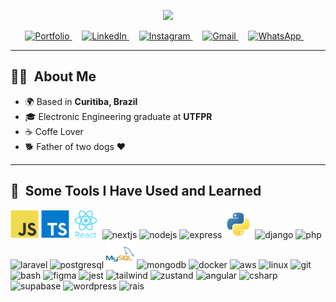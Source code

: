 <p align="center">
  <img src="https://capsule-render.vercel.app/api?type=waving&height=150&color=gradient&text=Lucas%20Tanaka&textBg=false&animation=fadeIn"/>
</p>

<p align="center">
  <a class="no-underline" href="https://lucas-tanaka-portfolio.vercel.app/" target="_blank" rel="noopener noreferrer">
    <img height="50" src="https://img.icons8.com/color/512/domain.png" alt="Portfolio"/>
  </a>&nbsp;&nbsp;&nbsp;
  <a class="no-underline" href="https://www.linkedin.com/in/lucas-tanaka-4221831a6" target="_blank" rel="noopener noreferrer">
    <img height="50" src="https://img.icons8.com/color/512/linkedin.png" alt="LinkedIn"/>
  </a>&nbsp;&nbsp;&nbsp;
  <a class="no-underline" href="https://www.instagram.com/tuttytanaka" target="_blank" rel="noopener noreferrer">
    <img height="50" src="https://img.icons8.com/color/512/instagram-new.png" alt="Instagram"/>
  </a>&nbsp;&nbsp;&nbsp;
  <a class="no-underline" href="mailto:lucasfktanaka@gmail.com" target="_blank" rel="noopener noreferrer">
    <img height="50" src="https://img.icons8.com/color/512/gmail-new.png" alt="Gmail"/>
  </a>&nbsp;&nbsp;&nbsp;
  <a class="no-underline" href="https://wa.me/5541996741515" target="_blank" rel="noopener noreferrer">
    <img height="50" src="https://img.icons8.com/color/512/whatsapp--v1.png" alt="WhatsApp"/>
  </a>&nbsp;&nbsp;&nbsp;
</p>

---

<h2> 🧑‍💻 &nbsp;About Me</h2>
<ul>
  <li>
    🌍 Based in <b>Curitiba, Brazil</b>  
  </li>
  <li>
    🎓 Electronic Engineering graduate at <b>UTFPR</b>  
  </li>
  <li>
    ☕ Coffe Lover
  </li>
  <li>
    🐕 Father of two dogs ❤️
  </li>
</ul>
  

---

<h2> 🚀 &nbsp;Some Tools I Have Used and Learned</h2>
<p align="left">
<img src="https://raw.githubusercontent.com/devicons/devicon/master/icons/javascript/javascript-original.svg" alt="javascript" width="45" height="45"/>
<img src="https://raw.githubusercontent.com/devicons/devicon/master/icons/typescript/typescript-original.svg" alt="typescript" width="45" height="45"/>
<img src="https://raw.githubusercontent.com/devicons/devicon/master/icons/react/react-original-wordmark.svg" alt="react" width="45" height="45"/>
<img src="https://cdn.jsdelivr.net/gh/devicons/devicon/icons/nextjs/nextjs-original-wordmark.svg" alt="nextjs" width="45" height="45"/>
<img src="https://cdn.jsdelivr.net/gh/devicons/devicon/icons/nodejs/nodejs-original-wordmark.svg" alt="nodejs" width="45" height="45"/>
<img src="https://cdn.jsdelivr.net/gh/devicons/devicon/icons/express/express-original-wordmark.svg" alt="express" width="45" height="45"/>
<img src="https://raw.githubusercontent.com/devicons/devicon/master/icons/python/python-original.svg" alt="python" width="45" height="45"/>
<img src="https://cdn.jsdelivr.net/gh/devicons/devicon/icons/django/django-plain-wordmark.svg" alt="django" width="45" height="45"/>
<img src="https://cdn.jsdelivr.net/gh/devicons/devicon/icons/php/php-original.svg" alt="php" width="45" height="45"/>          
<img src="https://cdn.jsdelivr.net/gh/devicons/devicon@latest/icons/laravel/laravel-original.svg" alt="laravel" width="45" height="45"/>
<img src="https://cdn.jsdelivr.net/gh/devicons/devicon/icons/postgresql/postgresql-original-wordmark.svg" alt="postgresql" width="45" height="45"/>
<img src="https://raw.githubusercontent.com/devicons/devicon/master/icons/mysql/mysql-original-wordmark.svg" alt="mysql" width="45" height="45"/>
<img src="https://cdn.jsdelivr.net/gh/devicons/devicon/icons/mongodb/mongodb-original.svg" alt="mongodb" width="45" height="45"/>
<img src="https://cdn.jsdelivr.net/gh/devicons/devicon/icons/docker/docker-original.svg" alt="docker" width="45" height="45"/>
<img src="https://cdn.jsdelivr.net/gh/devicons/devicon/icons/amazonwebservices/amazonwebservices-plain-wordmark.svg" alt="aws" width="45" height="45"/>
<img src="https://cdn.jsdelivr.net/gh/devicons/devicon/icons/linux/linux-original.svg" alt="linux" width="45" height="45"/>  
<img src="https://cdn.jsdelivr.net/gh/devicons/devicon/icons/git/git-original.svg" alt="git" width="45" height="45"/>
<img src="https://cdn.jsdelivr.net/gh/devicons/devicon/icons/bash/bash-original.svg" alt="bash" width="45" height="45"/>
<img src="https://cdn.jsdelivr.net/gh/devicons/devicon/icons/figma/figma-original.svg" alt="figma" width="45" height="45"/>  
<img src="https://cdn.jsdelivr.net/gh/devicons/devicon/icons/jest/jest-plain.svg" alt="jest" width="45" height="45"/>
<img src="https://cdn.jsdelivr.net/gh/devicons/devicon@latest/icons/tailwindcss/tailwindcss-original.svg" alt="tailwind" width="45" height="45"/>
<img src="https://cdn.jsdelivr.net/gh/devicons/devicon@latest/icons/zustand/zustand-original.svg" alt="zustand" width="45" height="45"/>    
<img src="https://cdn.jsdelivr.net/gh/devicons/devicon@latest/icons/angularjs/angularjs-original.svg" alt="angular" width="45" height="45"/>     
<img src="https://cdn.jsdelivr.net/gh/devicons/devicon@latest/icons/csharp/csharp-original.svg" alt="csharp" width="45" height="45"/> 
<img src="https://cdn.jsdelivr.net/gh/devicons/devicon@latest/icons/supabase/supabase-original.svg" alt="supabase" width="45" height="45"/> 
<img src="https://cdn.jsdelivr.net/gh/devicons/devicon@latest/icons/wordpress/wordpress-original.svg" alt="wordpress" width="45" height="45"/> 
<img src="https://cdn.jsdelivr.net/gh/devicons/devicon@latest/icons/rails/rails-plain.svg" alt="rais" width="45" height="45"/>                 
</p>
